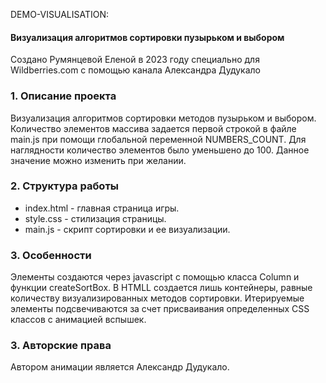 DEMO-VISUALISATION: 

#### Визуализация алгоритмов сортировки пузырьком и выбором
Создано Румянцевой Еленой в 2023 году
специально для Wildberries.com
с помощью канала Александра Дудукало

### 1. Описание проекта
Визуализация алгоритмов сортировки методов пузырьком и выбором.
Количество элементов массива задается первой строкой в файле main.js при помощи глобальной переменной NUMBERS_COUNT. 
Для наглядности количество элементов было уменьшено до 100.
Данное значение можно изменить при желании.

### 2. Структура работы
- index.html - главная страница игры.
- style.css - стилизация страницы.
- main.js - скрипт сортировки и ее визуализации.


### 3. Особенности
Элементы создаются через javascript  c помощью класса Column и функции createSortBox.
В HTMLL создается лишь контейнеры, равные количеству визуализированных методов сортировки.
Итерируемые элементы подсвечиваются за счет присваивания определенных CSS классов с анимацией вспышек.

### 3. Авторские права
Автором анимации является Александр Дудукало.
